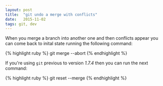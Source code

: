 ```yaml
---
layout: post
title:  "git undo a merge with conflicts"
date:   2015-11-02
tags: git, dev
---
```


When you merge a branch into another one and then conflicts appear you can come back
to inital state running the following command:

{% highlight ruby %}
git merge --abort
{% endhighlight %}

If you're using `git` previous to version *1.7.4* then you can run the next command:

{% highlight ruby %}
git reset --merge
{% endhighlight %}



